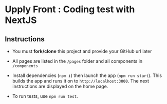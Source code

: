 # Upply Front : Coding test with NextJS

## Instructions

* You must **fork/clone** this project and provide your GitHub url later

* All pages are listed in the `/pages` folder and all components in `/components`

* Install dependencies (`npm i`) then launch the app (`npm run start`). This builds the app and runs it on to `http://localhost:3000`. The next instructions are displayed on the home page.

* To run tests, use `npm run test`.
